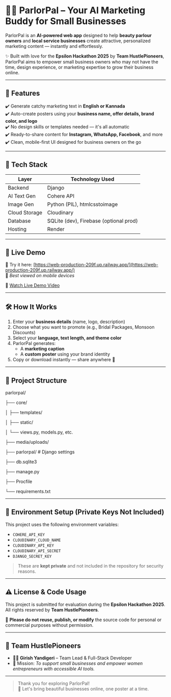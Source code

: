 # 💅🏻 ParlorPal – Your AI Marketing Buddy for Small Businesses

ParlorPal is an **AI-powered web app** designed to help **beauty parlour owners** and **local service businesses** create attractive, personalized marketing content — instantly and effortlessly.

✨ Built with love for the **Epsilon Hackathon 2025** by **Team HustlePioneers**, ParlorPal aims to empower small business owners who may not have the time, design experience, or marketing expertise to grow their business online.

---

## 🌟 Features

✔️ Generate catchy marketing text in **English or Kannada**  
✔️ Auto-create posters using your **business name, offer details, brand color, and logo**  
✔️ No design skills or templates needed — it's all automatic  
✔️ Ready-to-share content for **Instagram, WhatsApp, Facebook**, and more  
✔️ Clean, mobile-first UI designed for business owners on the go  

---

## 🧠 Tech Stack

| Layer         | Technology Used           |
|---------------|----------------------------|
| Backend       | Django                     |
| AI Text Gen   | Cohere API                 |
| Image Gen     | Python (PIL), htmlcsstoimage |
| Cloud Storage | Cloudinary                 |
| Database      | SQLite (dev), Firebase (optional prod) |
| Hosting       | Render                     |

---

## 🚀 Live Demo

🔗 Try it here: [https://web-production-209f.up.railway.app/](https://web-production-209f.up.railway.app/)  
📱 *Best viewed on mobile devices*

🎥 [Watch Live Demo Video](https://drive.google.com/drive/folders/1oNkoA-bDattusrEVzLRwbasv8VjUAB0u?usp=sharing)

---

## 🛠️ How It Works

1. Enter your **business details** (name, logo, description)
2. Choose what you want to promote (e.g., Bridal Packages, Monsoon Discounts)
3. Select your **language, text length, and theme color**
4. ParlorPal generates:
   - A **marketing caption**
   - A **custom poster** using your brand identity
5. Copy or download instantly — share anywhere 🎯

---

## 📁 Project Structure

parlorpal/

├── core/

│ ├── templates/

│ ├── static/

│ └── views.py, models.py, etc.

├── media/uploads/

├── parlorpal/ # Django settings

├── db.sqlite3

├── manage.py

├── Procfile

└── requirements.txt


---

## 🔐 Environment Setup (Private Keys Not Included)

This project uses the following environment variables:

- `COHERE_API_KEY`
- `CLOUDINARY_CLOUD_NAME`
- `CLOUDINARY_API_KEY`
- `CLOUDINARY_API_SECRET`
- `DJANGO_SECRET_KEY`

> These are **kept private** and not included in the repository for security reasons.

---

## ⚠️ License & Code Usage

This project is submitted for evaluation during the **Epsilon Hackathon 2025**.  
All rights reserved by **Team HustlePioneers**.

🚫 **Please do not reuse, publish, or modify** the source code for personal or commercial purposes without permission.

---

## 🙌 Team HustlePioneers

- 👨‍💻 **Girish Yandigeri** – Team Lead & Full-Stack Developer  
- 🎯 Mission: *To support small businesses and empower women entrepreneurs with accessible AI tools.*

---

> Thank you for exploring ParlorPal!  
> 💖 Let's bring beautiful businesses online, one poster at a time.
